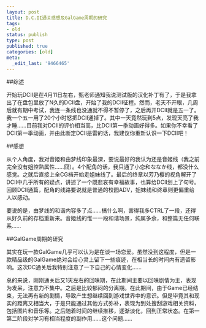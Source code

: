 ```yaml
---
layout: post
title: D.C.II通关感想及GalGame周期的研究
tags:
- old
status: publish
type: post
published: true
categories: [old]
meta:
  _edit_last: '9466465'
---
```

##综述

开始玩DCII是在4月11日左右，甄老师通知我说测试版的汉化补丁有了，于是我拿出了在盘包里放了N久的DCII盘，开始了我的DCII征程。然而，老天不开眼，几周后就有期中考试，我连一条线也没通就不得不暂停了，之后再开DCII就是五一了。我一个五一用了20个小时怒把DCII通掉了。其中一天竟然玩到5点，发现天亮了我才睡……目前我对DCII的评价相当高，比DCII第一季动画好得多。如果你不幸看了DCII第一季动画，并由此断定DCII是雷的话，我建议你重新认识一下DCII吧！

##感想

从个人角度，我对音姬和由梦线印象最深，要说最好的我认为还是音姬线（我之前完全没有姐控熟属性……囧）。4个配角的话，我只通了小恋和ななか线，都没什么感觉。之就后直接上全CG档开始走姐妹线了。最后的终章以芳乃樱的视角解开了DCII中几乎所有的疑点，讲述了一个既悲哀有幸福故事，也算给DCII划上了句号。回顾DCII通篇，配角的线路要说就是普通的校园ADV，姐妹线和终章则更偏重给人以感动。

要说的是，由梦线的和谐内容多了点……搞什么啊，害得我多CTRL了一段，还得从好久前的存档重新来。音姬线的惟一一段和谐场景，纯属多余，和整篇无任何联系……

##GalGame周期的研究

其实在玩一款GalGame几乎可以认为是在谈一场恋爱。虽然没到这程度，但是一款精品级的GalGame绝对会给心灵上留下一些痕迹，在相当长的时间内有遗留影响。这次DC通关后我特别注意了一下自己的心情变化……

总的来说，刚刚通关后又1天左右的回味期，在此期间主要以回味剧情为主，表现为发呆，注意力不集中。之后是比较郁闷的分离期。在此期间，由于Game已经结束，无法再有新的剧情，导致产生想继续回到游戏世界中的意识。但是毕竟其和现实的距离又相当大，于是只能通过其他方式弥补，表现为到处搜刮游戏相关资料，包括图片和音乐等。之后随着时间的继续推移，逐渐淡化，回到正常状态。在第一第二阶段对学习有相当程度的副作用……这个问题……
